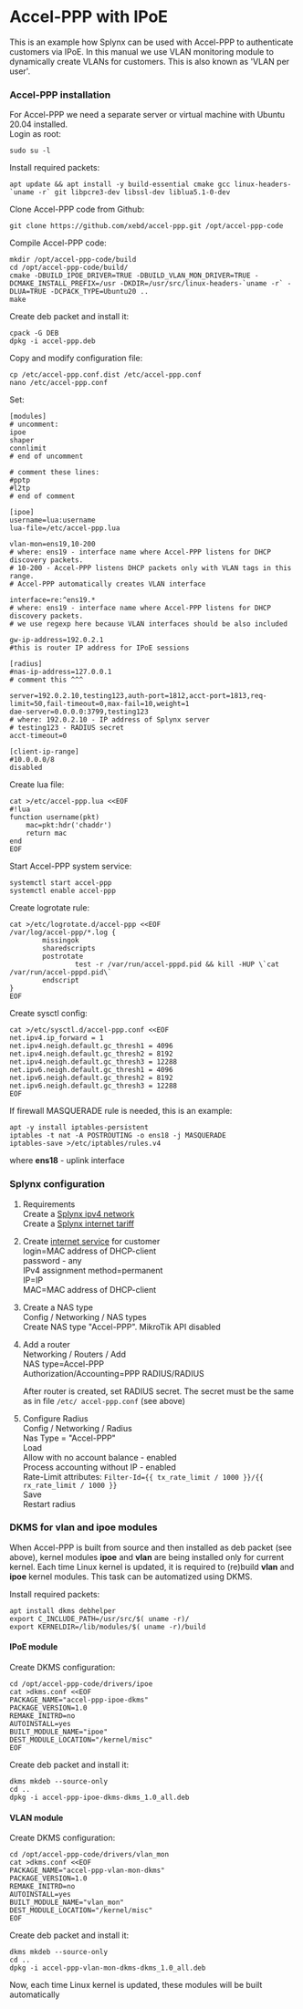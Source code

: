 # Accel-PPP with IPoE

This is an example how Splynx can be used with Accel-PPP to authenticate customers via IPoE. In this manual we use VLAN monitoring module to dynamically create VLANs for customers. This is also known as 'VLAN per user'.

### Accel-PPP installation

For Accel-PPP we need a separate server or virtual machine with Ubuntu 20.04 installed.  
Login as root:

```
sudo su -l
```

Install required packets:

```
apt update && apt install -y build-essential cmake gcc linux-headers-`uname -r` git libpcre3-dev libssl-dev liblua5.1-0-dev
```

Clone Accel-PPP code from Github:

```
git clone https://github.com/xebd/accel-ppp.git /opt/accel-ppp-code
```

Compile Accel-PPP code:

```
mkdir /opt/accel-ppp-code/build
cd /opt/accel-ppp-code/build/
cmake -DBUILD_IPOE_DRIVER=TRUE -DBUILD_VLAN_MON_DRIVER=TRUE -DCMAKE_INSTALL_PREFIX=/usr -DKDIR=/usr/src/linux-headers-`uname -r` -DLUA=TRUE -DCPACK_TYPE=Ubuntu20 ..
make
```

Create deb packet and install it:

```
cpack -G DEB
dpkg -i accel-ppp.deb
```

Copy and modify configuration file:

```
cp /etc/accel-ppp.conf.dist /etc/accel-ppp.conf
nano /etc/accel-ppp.conf
```

Set:

```
[modules]
# uncomment:
ipoe
shaper
connlimit
# end of uncomment

# comment these lines:
#pptp
#l2tp
# end of comment

[ipoe]
username=lua:username
lua-file=/etc/accel-ppp.lua

vlan-mon=ens19,10-200
# where: ens19 - interface name where Accel-PPP listens for DHCP discovery packets.
# 10-200 - Accel-PPP listens DHCP packets only with VLAN tags in this range.
# Accel-PPP automatically creates VLAN interface

interface=re:^ens19.*
# where: ens19 - interface name where Accel-PPP listens for DHCP discovery packets.
# we use regexp here because VLAN interfaces should be also included

gw-ip-address=192.0.2.1
#this is router IP address for IPoE sessions

[radius]
#nas-ip-address=127.0.0.1
# comment this ^^^

server=192.0.2.10,testing123,auth-port=1812,acct-port=1813,req-limit=50,fail-timeout=0,max-fail=10,weight=1
dae-server=0.0.0.0:3799,testing123
# where: 192.0.2.10 - IP address of Splynx server
# testing123 - RADIUS secret
acct-timeout=0

[client-ip-range]
#10.0.0.0/8
disabled
```

Create lua file:

```
cat >/etc/accel-ppp.lua <<EOF
#!lua
function username(pkt)
    mac=pkt:hdr('chaddr')
    return mac
end
EOF
```

Start Accel-PPP system service:

```
systemctl start accel-ppp
systemctl enable accel-ppp
```

Create logrotate rule:

```
cat >/etc/logrotate.d/accel-ppp <<EOF
/var/log/accel-ppp/*.log {
        missingok
        sharedscripts
        postrotate
                test -r /var/run/accel-pppd.pid && kill -HUP \`cat /var/run/accel-pppd.pid\`
        endscript
}
EOF
```

Create sysctl config:

```
cat >/etc/sysctl.d/accel-ppp.conf <<EOF
net.ipv4.ip_forward = 1
net.ipv4.neigh.default.gc_thresh1 = 4096
net.ipv4.neigh.default.gc_thresh2 = 8192
net.ipv4.neigh.default.gc_thresh3 = 12288
net.ipv6.neigh.default.gc_thresh1 = 4096
net.ipv6.neigh.default.gc_thresh2 = 8192
net.ipv6.neigh.default.gc_thresh3 = 12288
EOF
```

If firewall MASQUERADE rule is needed, this is an example:

```
apt -y install iptables-persistent
iptables -t nat -A POSTROUTING -o ens18 -j MASQUERADE
iptables-save >/etc/iptables/rules.v4
```

where **ens18** - uplink interface

### Splynx configuration

1. Requirements  
   Create a [Splynx ipv4 network](https://docs.splynx.com/networking/ip_address_management/ipv4)  
   Create a [Splynx internet tariff](https://docs.splynx.com/configuring_tariff_plans/internet_plans)

2. Create [internet service](https://docs.splynx.com/customer_management/customer_services) for customer  
   login=MAC address of DHCP-client  
   password - any  
   IPv4 assignment method=permanent  
   IP=IP  
   MAC=MAC address of DHCP-client

3. Create a NAS type  
   Config / Networking / NAS types  
   Create NAS type "Accel-PPP". MikroTik API disabled

4. Add a router  
   Networking / Routers / Add  
   NAS type=Accel-PPP  
   Authorization/Accounting=PPP RADIUS/RADIUS

   After router is created, set RADIUS secret. The secret must be the same as in file `/etc/ accel-ppp.conf` (see above)

5. Configure Radius  
   Config / Networking / Radius  
   Nas Type = "Accel-PPP"  
   Load  
   Allow with no account balance - enabled  
   Process accounting without IP - enabled  
   Rate-Limit attributes: `Filter-Id={{ tx_rate_limit / 1000 }}/{{ rx_rate_limit / 1000 }}`  
   Save  
   Restart radius

### DKMS for vlan and ipoe modules

When Accel-PPP is built from source and then installed as deb packet (see above), kernel modules **ipoe** and **vlan** are being installed only for current kernel. Each time Linux kernel is updated, it is required to (re)build **vlan** and **ipoe** kernel modules. This task can be automatized using DKMS.

Install required packets:

```
apt install dkms debhelper
export C_INCLUDE_PATH=/usr/src/$( uname -r)/
export KERNELDIR=/lib/modules/$( uname -r)/build
```

#### IPoE module

Create DKMS configuration:

```
cd /opt/accel-ppp-code/drivers/ipoe
cat >dkms.conf <<EOF
PACKAGE_NAME="accel-ppp-ipoe-dkms"
PACKAGE_VERSION=1.0
REMAKE_INITRD=no
AUTOINSTALL=yes
BUILT_MODULE_NAME="ipoe"
DEST_MODULE_LOCATION="/kernel/misc"
EOF
```

Create deb packet and install it:

```
dkms mkdeb --source-only
cd ..
dpkg -i accel-ppp-ipoe-dkms-dkms_1.0_all.deb
```

#### VLAN module

Create DKMS configuration:

```
cd /opt/accel-ppp-code/drivers/vlan_mon
cat >dkms.conf <<EOF
PACKAGE_NAME="accel-ppp-vlan-mon-dkms"
PACKAGE_VERSION=1.0
REMAKE_INITRD=no
AUTOINSTALL=yes
BUILT_MODULE_NAME="vlan_mon"
DEST_MODULE_LOCATION="/kernel/misc"
EOF
```

Create deb packet and install it:

```
dkms mkdeb --source-only
cd ..
dpkg -i accel-ppp-vlan-mon-dkms-dkms_1.0_all.deb
```

Now, each time Linux kernel is updated, these modules will be built automatically
